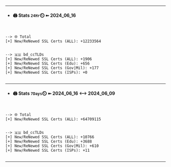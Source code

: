 

---
- #### 🖨️ **Stats** `24Hr`⏲️ ➼ 2024_06_16
```console


--> 🌐 Total
[+] New/ReNewed SSL Certs (ALL): +12233564


--> 🇧🇩 bd_ccTLDs
[+] New/ReNewed SSL Certs (ALL): +1906
[+] New/ReNewed SSL Certs (Edu): +656
[+] New/ReNewed SSL Certs (Gov|Mil): +177
[+] New/ReNewed SSL Certs (ISPs): +0


```

---
- #### 🖨️ **Stats** `7Days`⏲️ ➼ 2024_06_16 <--> 2024_06_09
```console


--> 🌐 Total
[+] New/ReNewed SSL Certs (ALL): +64709115


--> 🇧🇩 bd_ccTLDs
[+] New/ReNewed SSL Certs (ALL): +10766
[+] New/ReNewed SSL Certs (Edu): +3688
[+] New/ReNewed SSL Certs (Gov|Mil): +610
[+] New/ReNewed SSL Certs (ISPs): +11


```

---

